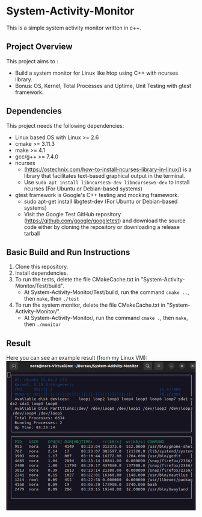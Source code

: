 # System-Activity-Monitor
This is a simple system activity monitor written in c++.

## Project Overview

This project aims to :
* Build a system monitor for Linux like htop using C++ with ncurses library.
* Bonus: OS, Kernel, Total Processes and Uptime, Unit Testing with gtest framework.

## Dependencies
This project needs the following dependencies:

* Linux based OS with Linux >= 2.6
* cmake >= 3.11.3
* make >= 4.1 
* gcc/g++ >= 7.4.0
* ncurses
  * (https://ostechnix.com/how-to-install-ncurses-library-in-linux/) is a library that facilitates text-based graphical output in the terminal.
  * Use `sudo apt install libncurses5-dev libncursesw5-dev` to install ncurses (For Ubuntu or Debian-based systems)
* gtest framework is Google's C++ testing and mocking framework.
   * sudo apt-get install libgtest-dev (For Ubuntu or Debian-based systems)
   * Visit the Google Test GitHub repository (https://github.com/google/googletest) and download the source code either by cloning the repository or downloading a release tarball

## Basic Build and Run Instructions
1. Clone this repository.
2. Install dependencies.
3. To run the tests, delete the file CMakeCache.txt in "System-Activity-Monitor/Test/build".
   * At System-Activity-Monitor/Test/build, run the command `cmake ..`, then `make`, then `./test`
6. To run the system monitor, delete the file CMakeCache.txt in "System-Activity-Monitor/".
   *  At System-Activity-Monitor/, run the command `cmake .`, then `make`, then `./monitor`

## Result
Here you can see an example result (from my Linux VM):
<img src="images/monitor.png"/>


